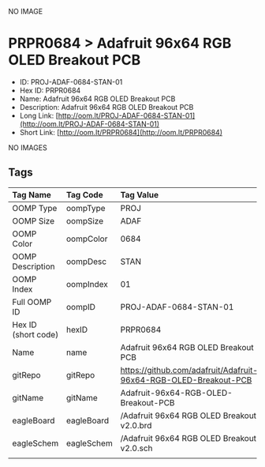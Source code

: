 


  
NO IMAGE  
# PRPR0684 > Adafruit 96x64 RGB OLED Breakout PCB

- ID: PROJ-ADAF-0684-STAN-01
- Hex ID: PRPR0684
- Name: Adafruit 96x64 RGB OLED Breakout PCB
- Description: Adafruit 96x64 RGB OLED Breakout PCB
- Long Link: [http://oom.lt/PROJ-ADAF-0684-STAN-01](http://oom.lt/PROJ-ADAF-0684-STAN-01)
- Short Link: [http://oom.lt/PRPR0684](http://oom.lt/PRPR0684)
  
NO IMAGES  
## Tags
  

|Tag Name|Tag Code|Tag Value|
| :--- | :--- | :--- |
|OOMP Type|oompType|PROJ|
|OOMP Size|oompSize|ADAF|
|OOMP Color|oompColor|0684|
|OOMP Description|oompDesc|STAN|
|OOMP Index|oompIndex|01|
|Full OOMP ID|oompID|PROJ-ADAF-0684-STAN-01|
|Hex ID (short code)|hexID|PRPR0684|
|Name|name|Adafruit 96x64 RGB OLED Breakout PCB|
|gitRepo|gitRepo|https://github.com/adafruit/Adafruit-96x64-RGB-OLED-Breakout-PCB|
|gitName|gitName|Adafruit-96x64-RGB-OLED-Breakout-PCB|
|eagleBoard|eagleBoard|/Adafruit 96x64 RGB OLED Breakout v2.0.brd|
|eagleSchem|eagleSchem|/Adafruit 96x64 RGB OLED Breakout v2.0.sch|
||||
